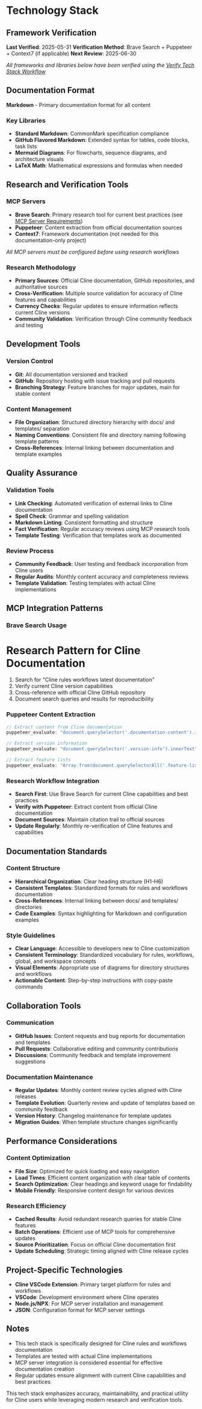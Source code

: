# Technology Stack

## Framework Verification

**Last Verified**: 2025-05-31
**Verification Method**: Brave Search + Puppeteer + Context7 (if applicable)
**Next Review**: 2025-06-30

*All frameworks and libraries below have been verified using the [Verify Tech Stack Workflow](../templates/global/Workflows/verify-tech-stack.md)*

## Documentation Format

**Markdown** - Primary documentation format for all content

### Key Libraries

- **Standard Markdown**: CommonMark specification compliance
- **GitHub Flavored Markdown**: Extended syntax for tables, code blocks, task lists
- **Mermaid Diagrams**: For flowcharts, sequence diagrams, and architecture visuals
- **LaTeX Math**: Mathematical expressions and formulas when needed

## Research and Verification Tools

### MCP Servers

- **Brave Search**: Primary research tool for current best practices (see [MCP Server Requirements](../templates/global/Rules/mcp-server-requirements.md))
- **Puppeteer**: Content extraction from official documentation sources
- **Context7**: Framework documentation (not needed for this documentation-only project)

*All MCP servers must be configured before using research workflows*

### Research Methodology

- **Primary Sources**: Official Cline documentation, GitHub repositories, and authoritative sources
- **Cross-Verification**: Multiple source validation for accuracy of Cline features and capabilities
- **Currency Checks**: Regular updates to ensure information reflects current Cline versions
- **Community Validation**: Verification through Cline community feedback and testing

## Development Tools

### Version Control

- **Git**: All documentation versioned and tracked
- **GitHub**: Repository hosting with issue tracking and pull requests
- **Branching Strategy**: Feature branches for major updates, main for stable content

### Content Management

- **File Organization**: Structured directory hierarchy with docs/ and templates/ separation
- **Naming Conventions**: Consistent file and directory naming following template patterns
- **Cross-References**: Internal linking between documentation and template examples

## Quality Assurance

### Validation Tools

- **Link Checking**: Automated verification of external links to Cline documentation
- **Spell Check**: Grammar and spelling validation
- **Markdown Linting**: Consistent formatting and structure
- **Fact Verification**: Regular accuracy reviews using MCP research tools
- **Template Testing**: Verification that templates work as documented

### Review Process

- **Community Feedback**: User testing and feedback incorporation from Cline users
- **Regular Audits**: Monthly content accuracy and completeness reviews
- **Template Validation**: Testing templates with actual Cline implementations

## MCP Integration Patterns

### Brave Search Usage

# Research Pattern for Cline Documentation
1. Search for "Cline rules workflows latest documentation"
2. Verify current Cline version capabilities
3. Cross-reference with official Cline GitHub repository
4. Document search queries and results for reproducibility

### Puppeteer Content Extraction

```javascript
// Extract content from Cline documentation
puppeteer_evaluate: "document.querySelector('.documentation-content').innerText"

// Extract version information
puppeteer_evaluate: "document.querySelector('.version-info').innerText"

// Extract feature lists
puppeteer_evaluate: "Array.from(document.querySelectorAll('.feature-list li')).map(li => li.textContent)"
```
### Research Workflow Integration

- **Search First**: Use Brave Search for current Cline capabilities and best practices
- **Verify with Puppeteer**: Extract content from official Cline documentation
- **Document Sources**: Maintain citation trail to official sources
- **Update Regularly**: Monthly re-verification of Cline features and capabilities

## Documentation Standards

### Content Structure

- **Hierarchical Organization**: Clear heading structure (H1-H6)
- **Consistent Templates**: Standardized formats for rules and workflows documentation
- **Cross-References**: Internal linking between docs/ and templates/ directories
- **Code Examples**: Syntax highlighting for Markdown and configuration examples

### Style Guidelines

- **Clear Language**: Accessible to developers new to Cline customization
- **Consistent Terminology**: Standardized vocabulary for rules, workflows, global, and workspace concepts
- **Visual Elements**: Appropriate use of diagrams for directory structures and workflows
- **Actionable Content**: Step-by-step instructions with copy-paste commands

## Collaboration Tools

### Communication

- **GitHub Issues**: Content requests and bug reports for documentation and templates
- **Pull Requests**: Collaborative editing and community contributions
- **Discussions**: Community feedback and template improvement suggestions

### Documentation Maintenance

- **Regular Updates**: Monthly content review cycles aligned with Cline releases
- **Template Evolution**: Quarterly review and update of templates based on community feedback
- **Version History**: Changelog maintenance for template updates
- **Migration Guides**: When template structure changes significantly

## Performance Considerations

### Content Optimization

- **File Size**: Optimized for quick loading and easy navigation
- **Load Times**: Efficient content organization with clear table of contents
- **Search Optimization**: Clear headings and keyword usage for findability
- **Mobile Friendly**: Responsive content design for various devices

### Research Efficiency

- **Cached Results**: Avoid redundant research queries for stable Cline features
- **Batch Operations**: Efficient use of MCP tools for comprehensive updates
- **Source Prioritization**: Focus on official Cline documentation first
- **Update Scheduling**: Strategic timing aligned with Cline release cycles

## Project-Specific Technologies

- **Cline VSCode Extension**: Primary target platform for rules and workflows
- **VSCode**: Development environment where Cline operates
- **Node.js/NPX**: For MCP server installation and management
- **JSON**: Configuration format for MCP server settings

## Notes

- This tech stack is specifically designed for Cline rules and workflows documentation
- Templates are tested with actual Cline implementations
- MCP server integration is considered essential for effective documentation creation
- Regular updates ensure alignment with current Cline capabilities and best practices

This tech stack emphasizes accuracy, maintainability, and practical utility for Cline users while leveraging modern research and verification tools.
